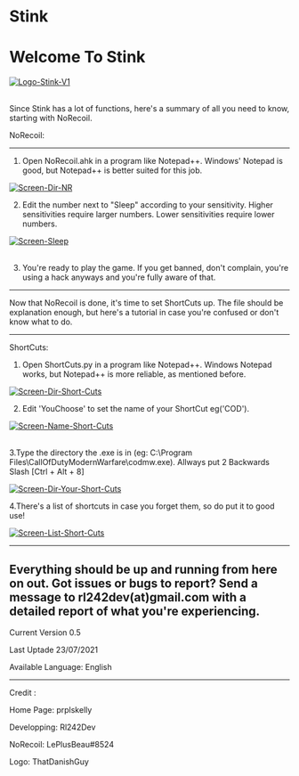 # Stink
# Welcome To Stink

<a href="https://imgbb.com/"><img src="https://i.ibb.co/cXKGQwb/Logo-Stink-V1.png" alt="Logo-Stink-V1" border="0"></a><br /><a target='_blank' href='https://fr.imgbb.com/'></a><br />

Since Stink has a lot of functions, here's a summary of all you need to know, starting with NoRecoil.

NoRecoil:

------------------------------

1. Open NoRecoil.ahk in a program like Notepad++. Windows' Notepad is good, but Notepad++ is better suited for this job.

<a href="https://ibb.co/hfSdPZz"><img src="https://i.ibb.co/L53gLJ7/Screen-Dir-NR.png" alt="Screen-Dir-NR" border="0"></a>

2. Edit the number next to "Sleep" according to your sensitivity. Higher sensitivities require larger numbers. Lower sensitivities require lower numbers.

<a href="https://ibb.co/5xmxqSy"><img src="https://i.ibb.co/mFkFQ2w/Screen-Sleep.png" alt="Screen-Sleep" border="0"></a><br /><a target='_blank' href='https://usefulwebtool.com/fr/clavier-mathematique'></a><br />

3. You're ready to play the game. If you get banned, don't complain, you're using a hack anyways and you're fully aware of that.


---------------------------

Now that NoRecoil is done, it's time to set ShortCuts up. The file should be explanation enough, but here's a tutorial in case you're confused or don't 
know what to do.

--------------------------

ShortCuts:

1. Open ShortCuts.py in a program like Notepad++. Windows Notepad works, but Notepad++ is more reliable, as mentioned before.

<a href="https://ibb.co/djtcNqY"><img src="https://i.ibb.co/Ntr30PB/Screen-Dir-Short-Cuts.png" alt="Screen-Dir-Short-Cuts" border="0"></a>

2. Edit 'YouChoose' to set the name of your ShortCut eg('COD').

<a href="https://ibb.co/PhYQ7Gb"><img src="https://i.ibb.co/zR5JyVL/Screen-Name-Short-Cuts.png" alt="Screen-Name-Short-Cuts" border="0"></a><br /><a target='_blank' href='https://imgbb.com/'></a><br />

3.Type the directory the .exe is in (eg: C:\\Program Files\\CallOfDutyModernWarfare\\codmw.exe). Allways put 2 Backwards Slash [Ctrl + Alt + 8]

<a href="https://ibb.co/JjXT7G7"><img src="https://i.ibb.co/fdmWpyp/Screen-Dir-Your-Short-Cuts.png" alt="Screen-Dir-Your-Short-Cuts" border="0"></a>

4.There's a list of shortcuts in case you forget them, so do put it to good use!

<a href="https://ibb.co/S6Cw86f"><img src="https://i.ibb.co/mRW5wRN/Screen-List-Short-Cuts.png" alt="Screen-List-Short-Cuts" border="0"></a>


------------------------------------
Everything should be up and running from here on out.
Got issues or bugs to report? 
Send a message to rl242dev(at)gmail.com with a detailed report of what you're experiencing.
-----------------------------------

Current Version 0.5

Last Uptade 23/07/2021

Available Language: 
English

----------------------------------

Credit : 

Home Page: prplskelly

Developping: Rl242Dev

NoRecoil: LePlusBeau#8524

Logo: ThatDanishGuy
